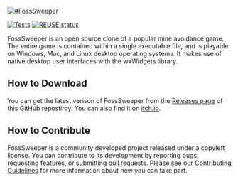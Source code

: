 <!--
SPDX-FileCopyrightText: 2022 Daniel Valcour <fosssweeper@gmail.com>

SPDX-License-Identifier: GPL-3.0-or-later
-->

![#FossSweeper](https://user-images.githubusercontent.com/60055347/194952126-d8ccd2b9-b60e-4564-accc-dbe554255e1c.png)

[![Tests](https://github.com/Journeyman-dev/FossSweeper/actions/workflows/Tests.yaml/badge.svg)](https://github.com/Journeyman-dev/FossSweeper/actions/workflows/Tests.yaml) [![REUSE status](https://api.reuse.software/badge/git.fsfe.org/reuse/api)](https://api.reuse.software/info/git.fsfe.org/reuse/api)

FossSweeper is an open source clone of a popular mine avoidance game. The entire game is contained within a single executable file, and is playable on Windows, Mac, and Linux desktop operating systems. It makes use of native desktop user interfaces with the wxWidgets library.

## How to Download

You can get the latest verison of FossSweeper from the [Releases page](https://github.com/Journeyman-dev/FossSweeper/releases) of this GitHub repostiroy. You can also find it on [itch.io](https://journeyman-dev.itch.io/fosssweeper).

## How to Contribute

FossSweeper is a community developed project released under a copyleft license. You can contribute to its development by reporting bugs, requesting features, or submitting pull requests. Please see our [Contributing Guidelines](CONTRIBUTING.md) for more information about how you can take part.
